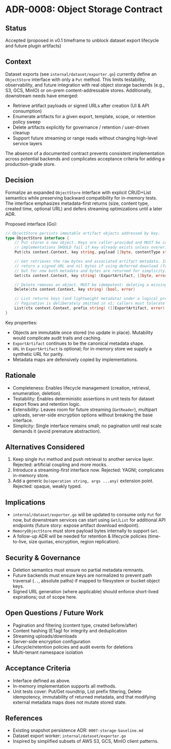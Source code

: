 # ADR-0008: Object Storage Contract

## Status
Accepted (proposed in v0.1 timeframe to unblock dataset export lifecycle and future plugin artifacts)

## Context
Dataset exports (see `internal/dataset/exporter.go`) currently define an `ObjectStore` interface with only a `Put` method. This limits testability, observability, and future integration with real object storage backends (e.g., S3, GCS, MinIO) or on-prem content-addressable stores. Additionally, downstream needs have emerged:

- Retrieve artifact payloads or signed URLs after creation (UI & API consumption)
- Enumerate artifacts for a given export, template, scope, or retention policy sweep
- Delete artifacts explicitly for governance / retention / user-driven cleanup
- Support future streaming or range reads without changing high-level service layers

The absence of a documented contract prevents consistent implementation across potential backends and complicates acceptance criteria for adding a production-grade store.

## Decision
Formalize an expanded `ObjectStore` interface with explicit CRUD+List semantics while preserving backward compatibility for in-memory tests. The interface emphasizes metadata-first returns (size, content type, created time, optional URL) and defers streaming optimizations until a later ADR.

Proposed interface (Go):

```go
// ObjectStore persists immutable artifact objects addressed by key.
type ObjectStore interface {
    // Put stores a new object. Keys are caller-provided and MUST be collision-free; 
    // implementations SHOULD fail if key already exists unless overwrite is explicitly allowed later.
    Put(ctx context.Context, key string, payload []byte, contentType string, metadata map[string]any) (ExportArtifact, error)

    // Get retrieves the raw bytes and associated artifact metadata. Implementations MAY
    // return a signed URL and nil bytes if using deferred download (future optimization),
    // but for now both metadata and bytes are returned for simplicity.
    Get(ctx context.Context, key string) (ExportArtifact, []byte, error)

    // Delete removes an object. MUST be idempotent: deleting a missing key returns (false, nil).
    Delete(ctx context.Context, key string) (bool, error)

    // List returns keys (and lightweight metadata) under a logical prefix or exact key if provided.
    // Pagination is deliberately omitted in v1; callers must tolerate full scans for test/dev scale.
    List(ctx context.Context, prefix string) ([]ExportArtifact, error)
}
```

Key properties:
- Objects are immutable once stored (no update in place). Mutability would complicate audit trails and caching.
- `ExportArtifact` continues to be the canonical metadata shape.
- `URL` in `ExportArtifact` is optional; for in-memory store we supply a synthetic URL for parity.
- Metadata maps are defensively copied by implementations.

## Rationale
- Completeness: Enables lifecycle management (creation, retrieval, enumeration, deletion).
- Testability: Enables deterministic assertions in unit tests for dataset export flows and retention logic.
- Extensibility: Leaves room for future streaming (`GetReader`), multipart uploads, server-side encryption options without breaking the base interface.
- Simplicity: Single interface remains small; no pagination until real scale demands it (avoid premature abstraction).

## Alternatives Considered
1. Keep single `Put` method and push retrieval to another service layer. Rejected: artificial coupling and more mocks.
2. Introduce a streaming-first interface now. Rejected: YAGNI; complicates in-memory store.
3. Add a generic `Do(operation string, args ...any)` extension point. Rejected: opaque, weakly typed.

## Implications
- `internal/dataset/exporter.go` will be updated to consume only `Put` for now, but downstream services can start using `Get`/`List` for additional API endpoints (future story: expose artifact download endpoint).
- `MemoryObjectStore` must store payload bytes internally to support `Get`.
- A follow-up ADR will be needed for retention & lifecycle policies (time-to-live, size quotas, encryption, region replication).

## Security & Governance
- Deletion semantics must ensure no partial metadata remnants.
- Future backends must ensure keys are normalized to prevent path traversal (`..`, absolute paths) if mapped to filesystem or bucket object keys.
- Signed URL generation (where applicable) should enforce short-lived expirations; out of scope here.

## Open Questions / Future Work
- Pagination and filtering (content type, created before/after)
- Content hashing (ETag) for integrity and deduplication
- Streaming uploads/downloads
- Server-side encryption configuration
- Lifecycle/retention policies and audit events for deletions
- Multi-tenant namespace isolation

## Acceptance Criteria
- Interface defined as above.
- In-memory implementation supports all methods.
- Unit tests cover: Put/Get roundtrip, List prefix filtering, Delete idempotency, immutability of returned metadata, and that modifying external metadata maps does not mutate stored state.

## References
- Existing snapshot persistence ADR: `0007-storage-baseline.md`
- Dataset export worker: `internal/dataset/exporter.go`
- Inspired by simplified subsets of AWS S3, GCS, MinIO client patterns.
